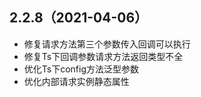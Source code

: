 ## 2.2.8（2021-04-06）
- 修复请求方法第三个参数传入回调可以执行
- 修复Ts下回调参数请求方法返回类型不全
- 优化Ts下config方法泛型参数
- 优化内部请求实例静态属性
